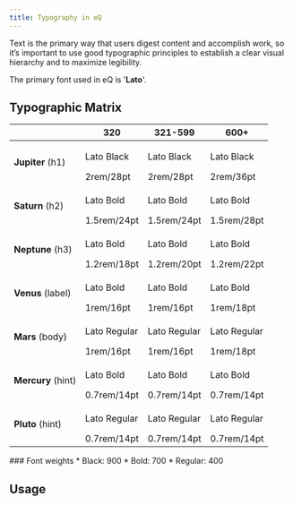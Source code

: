 ```yaml
---
title: Typography in eQ
---
```

Text is the primary way that users digest content and accomplish work, so it’s important to use good typographic principles to establish a clear visual hierarchy and to maximize legibility.

The primary font used in eQ is '__Lato__'.

## Typographic Matrix
<div class="eq-typography">

|                    | 320                                                | 321-599                                            | 600+ |
|--------------------|----------------------------------------------------|----------------------------------------------------|----------------------------------------------------|
| __Jupiter__ (h1)   | <p class="jupiter vp320">Lato Black</p> 2rem/28pt  | <p class="jupiter vp599">Lato Black</p>2rem/28pt   | <p class="jupiter vp600">Lato Black</p>2rem/36pt   |
| __Saturn__ (h2)    | <p class="saturn vp320">Lato Bold</p>1.5rem/24pt   | <p class="saturn vp599">Lato Bold</p>1.5rem/24pt   | <p class="saturn vp600">Lato Bold</p>1.5rem/28pt   |
| __Neptune__ (h3)   | <p class="neptune vp320">Lato Bold</p>1.2rem/18pt  | <p class="neptune vp599">Lato Bold</p>1.2rem/20pt  | <p class="neptune vp600">Lato Bold</p>1.2rem/22pt  |
| __Venus__ (label)  | <p class="venus vp320">Lato Bold</p>1rem/16pt      | <p class="venus vp599">Lato Bold</p>1rem/16pt      | <p class="venus vp600">Lato Bold</p>1rem/18pt      |
| __Mars__ (body)    | <p class="mars vp320">Lato Regular</p>1rem/16pt    | <p class="mars vp599">Lato Regular</p>1rem/16pt    | <p class="mars vp600">Lato Regular</p>1rem/18pt    |
| __Mercury__ (hint) | <p class="mercury vp320">Lato Bold</p>0.7rem/14pt  | <p class="mercury vp599">Lato Bold</p>0.7rem/14pt  | <p class="mercury vp600">Lato Bold</p>0.7rem/14pt  |
| __Pluto__ (hint)   | <p class="pluto vp320">Lato Regular</p>0.7rem/14pt | <p class="pluto vp599">Lato Regular</p>0.7rem/14pt | <p class="pluto vp600">Lato Regular</p>0.7rem/14pt |

</div>
### Font weights
* Black: 900
* Bold: 700
* Regular: 400

## Usage
